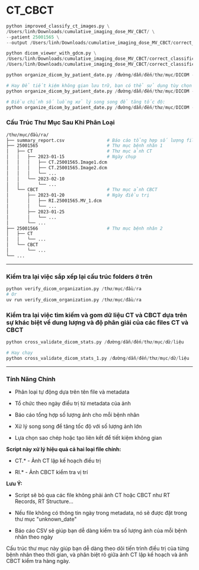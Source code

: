 # CT_CBCT

```python
python improved_classify_ct_images.py \
/Users/linh/Downloads/cumulative_imaging_dose_MV_CBCT/ \
--patient 25001565 \
--output /Users/linh/Downloads/cumulative_imaging_dose_MV_CBCT/correct_classified
```

```python
python dicom_viewer_with_gdcm.py \
/Users/linh/Downloads/cumulative_imaging_dose_MV_CBCT/correct_classification/25001565_ct_planning_files.txt \
/Users/linh/Downloads/cumulative_imaging_dose_MV_CBCT/correct_classification/25001565_cbct_files.txt
```


```python
python organize_dicom_by_patient_date.py /đường/dẫn/đến/thư/mục/DICOM --output /thư/mục/đầu/ra
```

```python
# Hay Để tiết kiệm không gian lưu trữ, bạn có thể sử dụng tùy chọn tạo liên kết (symbolic link):
python organize_dicom_by_patient_date.py /đường/dẫn/đến/thư/mục/DICOM --output /thư/mục/đầu/ra --link
```

```python
# Điều chỉnh số luồng xử lý song song để tăng tốc độ:
python organize_dicom_by_patient_date.py /đường/dẫn/đến/thư/mục/DICOM --output /thư/mục/đầu/ra --workers 8
```


### Cấu Trúc Thư Mục Sau Khi Phân Loại 
```bash
/thư/mục/đầu/ra/
├── summary_report.csv                # Báo cáo tổng hợp số lượng file
├── 25001565                          # Thư mục bệnh nhân 1
│   ├── CT                            # Thư mục ảnh CT
│   │   ├── 2023-01-15                # Ngày chụp
│   │   │   ├── CT.25001565.Image1.dcm
│   │   │   ├── CT.25001565.Image2.dcm
│   │   │   └── ...
│   │   └── 2023-02-10
│   │       └── ...
│   └── CBCT                          # Thư mục ảnh CBCT
│       ├── 2023-01-20                # Ngày điều trị
│       │   ├── RI.25001565.MV_1.dcm
│       │   └── ...
│       ├── 2023-01-25
│       │   └── ...
│       └── ...
├── 25001566                          # Thư mục bệnh nhân 2
│   ├── CT
│   │   └── ...
│   └── CBCT
│       └── ...
└── ...
```

---

### Kiểm tra lại việc sắp xếp lại cấu trúc folders ở trên

```python
python verify_dicom_organization.py /thư/mục/đầu/ra
# Or
uv run verify_dicom_organization.py /thư/mục/đầu/ra
```

### Kiểm tra lại việc tìm kiếm và gom dữ liệu CT và CBCT dựa trên sự khác biệt về dung lượng và độ phân giải của các files CT và CBCT

```python
python cross_validate_dicom_stats.py /đường/dẫn/đến/thư/mục/dữ/liệu

# Hay chạy
python cross_validate_dicom_stats_1.py /đường/dẫn/đến/thư/mục/dữ/liệu
```

---

### Tính Năng Chính

- Phân loại tự động dựa trên tên file và metadata
  
- Tổ chức theo ngày điều trị từ metadata của ảnh
  
- Báo cáo tổng hợp số lượng ảnh cho mỗi bệnh nhân
  
- Xử lý song song để tăng tốc độ với số lượng ảnh lớn
  
- Lựa chọn sao chép hoặc tạo liên kết để tiết kiệm không gian

**Script này xử lý hiệu quả cả hai loại file chính:**

- CT.* - Ảnh CT lập kế hoạch điều trị
  
- RI.* - Ảnh CBCT kiểm tra vị trí

**Lưu Ý:**

- Script sẽ bỏ qua các file không phải ảnh CT hoặc CBCT như RT Records, RT Structure...
  
- Nếu file không có thông tin ngày trong metadata, nó sẽ được đặt trong thư mục "unknown_date"
  
- Báo cáo CSV sẽ giúp bạn dễ dàng kiểm tra số lượng ảnh của mỗi bệnh nhân theo ngày

Cấu trúc thư mục này giúp bạn dễ dàng theo dõi tiến trình điều trị của từng bệnh nhân theo thời gian, và phân biệt rõ giữa ảnh CT lập kế hoạch và ảnh CBCT kiểm tra hàng ngày.
